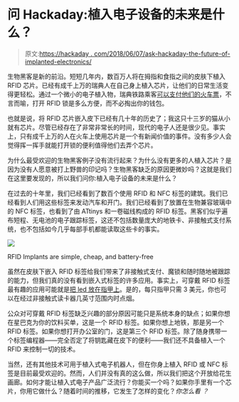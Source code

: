 # 问 Hackaday:植入电子设备的未来是什么？

> 原文:[https://hackaday . com/2018/06/07/ask-hackaday-the-future-of-implanted-electronics/](https://hackaday.com/2018/06/07/ask-hackaday-what-is-the-future-of-implanted-electronics/)

生物黑客是新的前沿。短短几年内，数百万人将在拇指和食指之间的皮肤下植入 RFID 芯片。已经有成千上万的瑞典人在自己身上植入芯片，让他们的日常生活变得更轻松。通过一个微小的电子植入物，瑞典铁路乘客[可以支付他们的火车票](https://www.youtube.com/watch?v=5N-mqiMuS-I)，不言而喻，打开 RFID 锁是多么方便，而不必掏出你的钱包。

也就是说，将 RFID 芯片嵌入皮下已经有几十年的历史了；我这只十三岁的猫从小就有芯片。尽管已经存在了非常非常长的时间，现代的电子人还是很少见。事实上，只有成千上万的人在火车上使用芯片是一个有新闻价值的事件。没有多少人会觉得挥一挥手就能打开锁的便利值得他们去弄个芯片。

为什么最受欢迎的生物黑客例子没有流行起来？为什么没有更多的人植入芯片？是因为没有人愿意被打上野兽的印记吗？生物黑客缺乏的原因更微妙吗？这就是我们在这里要发现的，所以我们问你:植入电子设备的未来是什么？

在过去的十年里，我们已经看到了数百个使用 RFID 和 NFC 标签的建筑。我们已经看到人们用这些标签来发动汽车和开门。我们已经看到了放置在生物兼容玻璃中的 NFC 标签，也看到了由 ATtinys 和一卷磁线构成的 RFID 标签。黑客们似乎遍布短程、无电池的电子跟踪标签，这还不包括数量庞大的地铁卡、非接触式支付系统，也不包括如今几乎每部手机都能读取这些卡的事实。

![](../Images/2501212acea2ec92938401683c91b073.png)

RFID Implants are simple, cheap, and battery-free

虽然在皮肤下嵌入 RFID 标签给我们带来了非接触式支付、魔锁和随时随地被跟踪的能力，但我们真的没有看到嵌入式标签的许多应用。事实上，可穿戴 RFID 标签最有趣的应用可能就是[把 led 放在指甲上](https://twitter.com/jyujinX/status/986599030691164162)。是的，每只指甲只需 3 美元，你也可以在经过非接触式读卡器几英寸范围内时点烟。

公众对可穿戴 RFID 标签缺乏兴趣的部分原因可能只是系统本身的缺点；如果你想在星巴克为你的饮料买单，这是一个 RFID 标签。如果你想上地铁，那是另一个 RFID 标签。如果你想打开办公室的门，这是第三个 RFID 标签。除了随身携带一个标签编程器——完全否定了将钥匙藏在皮下的便利——我们还不具备植入一个 RFID 来控制一切的技术。

当然，还有其他技术可用于植入式电子机器人，但在你身上植入 RFID 或 NFC 标签是目前最受欢迎的。然而，人们并没有真的这么做，所以我们把这个开放给花生画廊。如何才能让植入式电子产品广泛流行？你能买一个吗？如果你手里有一个芯片，你用它做什么？随着时间的推移，它发生了怎样的变化？*你怎么看* *？*